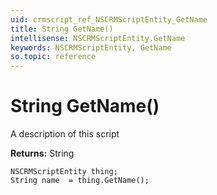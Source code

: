 ```yaml
---
uid: crmscript_ref_NSCRMScriptEntity_GetName
title: String GetName()
intellisense: NSCRMScriptEntity.GetName
keywords: NSCRMScriptEntity, GetName
so.topic: reference
---
```


# String GetName()

A description of this script

**Returns:** String

```crmscript
NSCRMScriptEntity thing;
String name  = thing.GetName();
```

